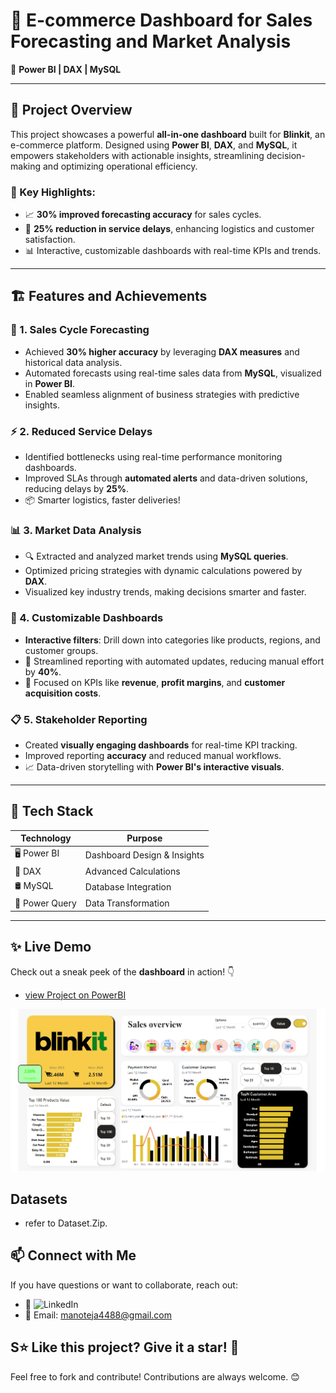 # 🚀 E-commerce Dashboard for Sales Forecasting and Market Analysis  
🎯 **Power BI | DAX | MySQL**


---

## 🌟 Project Overview  
This project showcases a powerful **all-in-one dashboard** built for **Blinkit**, an e-commerce platform. Designed using **Power BI**, **DAX**, and **MySQL**, it empowers stakeholders with actionable insights, streamlining decision-making and optimizing operational efficiency.

### 🎉 Key Highlights:
- 📈 **30% improved forecasting accuracy** for sales cycles.  
- 🚚 **25% reduction in service delays**, enhancing logistics and customer satisfaction.  
- 📊 Interactive, customizable dashboards with real-time KPIs and trends.  

---

## 🏗️ Features and Achievements  

### 🔮 1. Sales Cycle Forecasting  
- Achieved **30% higher accuracy** by leveraging **DAX measures** and historical data analysis.  
- Automated forecasts using real-time sales data from **MySQL**, visualized in **Power BI**.  
- Enabled seamless alignment of business strategies with predictive insights.  

### ⚡ 2. Reduced Service Delays  
- Identified bottlenecks using real-time performance monitoring dashboards.  
- Improved SLAs through **automated alerts** and data-driven solutions, reducing delays by **25%**.  
- 📦 Smarter logistics, faster deliveries!

### 📊 3. Market Data Analysis  
- 🔍 Extracted and analyzed market trends using **MySQL queries**.  
- Optimized pricing strategies with dynamic calculations powered by **DAX**.  
- Visualized key industry trends, making decisions smarter and faster.  

### 🔄 4. Customizable Dashboards  
- **Interactive filters**: Drill down into categories like products, regions, and customer groups.  
- 📂 Streamlined reporting with automated updates, reducing manual effort by **40%**.  
- 🎯 Focused on KPIs like **revenue**, **profit margins**, and **customer acquisition costs**.

### 📋 5. Stakeholder Reporting  
- Created **visually engaging dashboards** for real-time KPI tracking.  
- Improved reporting **accuracy** and reduced manual workflows.  
- 📈 Data-driven storytelling with **Power BI's interactive visuals**.  

---

## 🔧 Tech Stack  

| **Technology**   | **Purpose**                |  
|-------------------|----------------------------|  
| 🖥️ Power BI       | Dashboard Design & Insights |  
| 🧮 DAX            | Advanced Calculations       |  
| 🛢️ MySQL          | Database Integration        |  
| 🔄 Power Query    | Data Transformation         |  

---


## ✨ Live Demo
Check out a sneak peek of the **dashboard** in action! 👇
+ [view Project on PowerBI](https://app.powerbi.com/view?r=eyJrIjoiNWQ2ZDQ1OGMtNjRiZC00MTQxLWIzMmItM2QwYzQ4MzdiNTZjIiwidCI6IjlhMDQ2MGMyLTVhOGQtNDk1OS1iOWRmLWRjYzc4Mjk3ZGE2YyJ9)

![Project Screenshot](https://github.com/ManoTeja4858/Blinkit-Sales-and-Operations-/blob/main/Sales.png)


## Datasets
+ refer to Dataset.Zip.

## 📫 Connect with Me
If you have questions or want to collaborate, reach out:

- 💼  ![LinkedIn](http://www.linkedin.com/in/manoteja48)
- 📧 Email: manoteja4488@gmail.com

## S⭐ Like this project? Give it a **star**! 🌟
Feel free to fork and contribute! Contributions are always welcome. 😊


